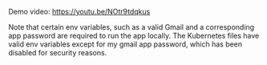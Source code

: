 Demo video: https://youtu.be/NOtr9tdqkus

Note that certain env variables, such as a valid Gmail and a corresponding app password are required to run the app locally. The Kubernetes files have valid env variables except for my gmail app password, which has been disabled for security reasons.
